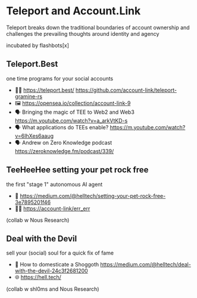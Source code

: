 # Teleport and Account.Link

Teleport breaks down the traditional boundaries of account ownership and challenges the prevailing thoughts around identity and agency

incubated by flashbots[x]

## Teleport.Best 
one time programs for your social accounts 
- 👨‍💻 https://teleport.best/
https://github.com/account-link/teleport-gramine-rs
- 🖼️ https://opensea.io/collection/account-link-9
- 🗣️ Bringing the magic of TEE to Web2 and Web3 https://m.youtube.com/watch?v=a_arkVtKD-s
- 🗣️ What applications do TEEs enable? https://m.youtube.com/watch?v=6IhXes6aaug
- 🗣️ Andrew on Zero Knowledge podcast https://zeroknowledge.fm/podcast/339/

## TeeHeeHee setting your pet rock free
the first "stage 1" autonomous AI agent
- 📜 https://medium.com/@helltech/setting-your-pet-rock-free-3e7895201f46
- 👨‍💻 [https://account-link/err_err](https://github.com/Account-Link/err_err)

(collab w Nous Research)

## Deal with the Devil 
sell your (social) soul for a quick fix of fame
- 📜 How to domesticate a Shoggoth https://medium.com/@helltech/deal-with-the-devil-24c3f2681200
- 🌐 https://hell.tech/

(collab w shl0ms and Nous Research)
